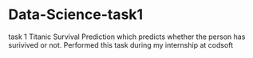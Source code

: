 # Data-Science-task1
task 1 Titanic Survival Prediction which predicts whether the person has surivived or not. Performed this task during my internship at codsoft
